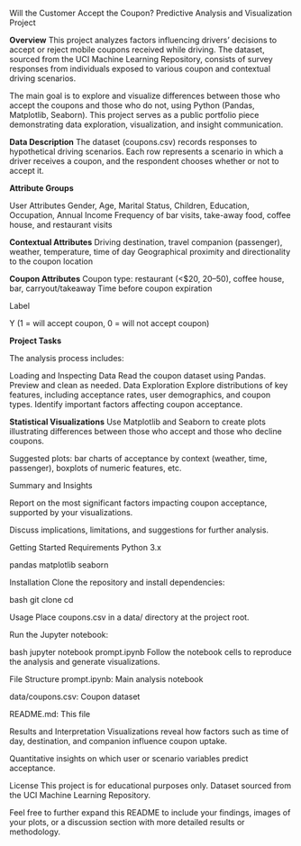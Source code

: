 Will the Customer Accept the Coupon?
Predictive Analysis and Visualization Project

**Overview**
This project analyzes factors influencing drivers’ decisions to accept or reject mobile coupons received while driving. The dataset, sourced from the UCI Machine Learning Repository, consists of survey responses from individuals exposed to various coupon and contextual driving scenarios.

The main goal is to explore and visualize differences between those who accept the coupons and those who do not, using Python (Pandas, Matplotlib, Seaborn). This project serves as a public portfolio piece demonstrating data exploration, visualization, and insight communication.

**Data Description**
The dataset (coupons.csv) records responses to hypothetical driving scenarios. Each row represents a scenario in which a driver receives a coupon, and the respondent chooses whether or not to accept it.

**Attribute Groups**

User Attributes
Gender, Age, Marital Status, Children, Education, Occupation, Annual Income
Frequency of bar visits, take-away food, coffee house, and restaurant visits

**Contextual Attributes**
Driving destination, travel companion (passenger), weather, temperature, time of day
Geographical proximity and directionality to the coupon location

**Coupon Attributes**
Coupon type: restaurant (<$20, $20–$50), coffee house, bar, carryout/takeaway Time before coupon expiration

Label

Y (1 = will accept coupon, 0 = will not accept coupon)

**Project Tasks**

The analysis process includes:

Loading and Inspecting Data
Read the coupon dataset using Pandas.
Preview and clean as needed.
Data Exploration
Explore distributions of key features, including acceptance rates, user demographics, and coupon types.
Identify important factors affecting coupon acceptance.

**Statistical Visualizations**
Use Matplotlib and Seaborn to create plots illustrating differences between those who accept and those who decline coupons.

Suggested plots: bar charts of acceptance by context (weather, time, passenger), boxplots of numeric features, etc.

Summary and Insights

Report on the most significant factors impacting coupon acceptance, supported by your visualizations.

Discuss implications, limitations, and suggestions for further analysis.

Getting Started
Requirements
Python 3.x

pandas
matplotlib
seaborn

Installation
Clone the repository and install dependencies:

bash
git clone <your-repo-url>
cd <your-repo-directory>

Usage
Place coupons.csv in a data/ directory at the project root.

Run the Jupyter notebook:

bash
jupyter notebook prompt.ipynb
Follow the notebook cells to reproduce the analysis and generate visualizations.

File Structure
prompt.ipynb: Main analysis notebook

data/coupons.csv: Coupon dataset

README.md: This file

Results and Interpretation
Visualizations reveal how factors such as time of day, destination, and companion influence coupon uptake.

Quantitative insights on which user or scenario variables predict acceptance.

License
This project is for educational purposes only. Dataset sourced from the UCI Machine Learning Repository.

Feel free to further expand this README to include your findings, images of your plots, or a discussion section with more detailed results or methodology.
